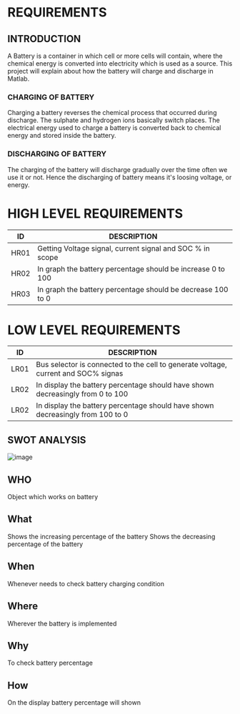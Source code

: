# REQUIREMENTS
## INTRODUCTION
A Battery is a container in which cell or more cells will contain, where the chemical energy is converted into electricity 
which is used as a source. This project will explain about how the battery will charge and discharge in Matlab.

### CHARGING OF BATTERY
Charging a battery reverses the chemical process that occurred during discharge. The sulphate and hydrogen ions basically switch places. The electrical energy used to charge a battery is converted back to chemical energy and stored inside the battery.
### DISCHARGING OF BATTERY
The charging of the battery will discharge gradually over the time often we use it or not. Hence the discharging of battery means
it's loosing voltage, or energy.

# HIGH LEVEL REQUIREMENTS

| ID | DESCRIPTION |   
| --- | --- |
| HR01 | Getting Voltage signal, current signal and SOC % in scope |
| HR02 | In graph the battery percentage should be increase 0 to 100 |
| HR03 | In graph the battery percentage should be decrease 100 to 0 |

# LOW LEVEL REQUIREMENTS

| ID | DESCRIPTION |
| --- | --- |
| LR01 | Bus selector is connected to the cell to generate voltage, current and SOC% signas | 
| LR02 | In display the battery percentage should have shown decreasingly from 0 to 100 |
| LR02 | In display the battery percentage should have shown decreasingly from 100 to 0 |

## SWOT ANALYSIS
![image](https://user-images.githubusercontent.com/98879965/160074501-edd49862-ef6f-4210-b4ee-45b1296e3a7e.png)



## WHO
Object which works on battery
## What
Shows the increasing percentage of the battery
Shows the decreasing percentage of the battery
## When
Whenever needs to check battery charging condition
## Where
Wherever the battery is implemented
## Why 
To check battery percentage 
## How
On the display battery percentage will shown
